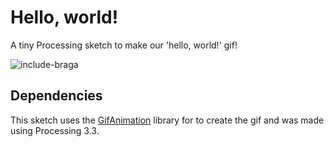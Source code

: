 # Hello, world!

A tiny Processing sketch to make our 'hello, world!' gif!

![include-braga](gif/includebraga.gif)

## Dependencies

This sketch uses the [GifAnimation](https://github.com/01010101/GifAnimation) library for to create the gif and was made using Processing 3.3.
